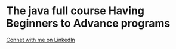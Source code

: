 # The java full course Having Beginners to Advance programs 

 [Connet with me on LinkedIn](https://www.linkedin.com/in/sahil-nadaf-602b572b0/)
